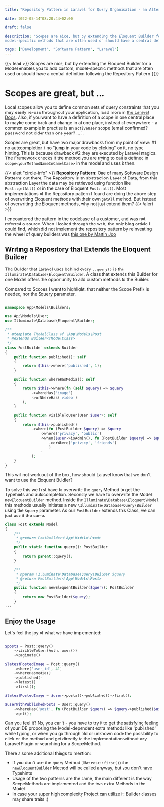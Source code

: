 ```yaml
---
title: "Repository Pattern in Laravel for Query Organisation - an Alternative to Scopes"

date: 2022-05-14T08:20:44+02:00

draft: false

description: "Scopes are nice, but by extending the Eloquent Builder for a Model enables you to add custom,
model-specific methods that are often used or should have a central definition following the Repository Pattern"

tags: ["Development", "Software Pattern", "Laravel"]
---
```


{{< lead >}} Scopes are nice, but by extending the Eloquent Builder for a Model enables you to add custom,
model-specific methods that are often used or should have a central definition following the Repository Pattern
{{</lead >}}

# Scopes are great, but ...

Local scopes allow you to define common sets of query constraints that you may easily re-use throughout your
application; read more in [the Laravel Docs](https://laravel.com/docs/9.x/eloquent#local-scopes). Also, if you want to
have a definition of a scope in one central place to maybe come back and change in at one place, instead of everywhere -
a common example in practise is an `activeUser` scope (email confirmed? password not older than one year? ... ).

Scopes are great, but have two major drawbacks from my point of view: #1 no autocompletion / no "jump in your code by
clicking" on it, no type hinting. This is because drawback #2 they are executed by Laravel magics. The Framework checks
if the method you are trying to call is defined in `scope<yourMethodNameInCamelCase>` in the model and uses it then.

{{< alert "circle-info" >}} **Repository Pattern**: One of many Software Design Patterns out there. The Repository is an
abstraction Layer of Data, from this abstraction Layer the data may be retrieved using function like `Post::getAll()`
or in the case of Eloquent `Post::all()`. Most implementations of the Repository pattern I found are doing the above
step of overwriting Eloquent methods with their own `getAll` method. But instead of overwriting the Eloquent methods,
why not just extend them? {{< /alert >}}

I encountered the pattern in the codebase of a customer, and was not referred a source. When I looked through the web,
the only blog article I could find, which did not implement the repository pattern by reinventing the wheel of query
builders was [this one by Martin Joo](https://martinjoo.dev/build-your-own-laravel-query-builders)

## Writing a Repository that Extends the Eloquent Builder

The Builder that Laravel uses behind every `::query()` is the `Illuminate\Database\Eloquent\Builder`. A class that
extends this Builder for one Model offers the opportunity to add custom methods to the Builder.

Compared to Scopes I want to highlight, that neither the Scope Prefix is needed, nor the $query parameter.

```php

namespace App\Models\Builders;

use App\Models\User;
use Illuminate\Database\Eloquent\Builder;

/**
 * @template TModelClass of \App\Models\Post
 * @extends Builder<TModelClass>
 */
class PostBuilder extends Builder
{
    public function published(): self
    {
        return $this->where('published', 1);
    }

    public function whereHasMedia(): self
    {
        return $this->where(fn (self $query) => $query
            ->whereHas('image')
            ->orWhereHas('video')
        );
    }

    public function visibleToUser(User $user): self
    {
        return $this->published()
            ->where(fn (PostBuilder $query) => $query
                ->where('privacy', 'public')
                ->when($user->isAdmin(), fn (PostBuilder $query) => $query
                    ->orWhere('privacy', 'friends')
                    )
                )
            );
    }
}
```

This will not work out of the box, how should Laravel know that we don't want to use the Eloquent Buidler?

To solve this we first have to overwrite the `query` Method to get the Typehints and autocompletion. Secondly we have to
overwrite the Model `newEloquentBuilder` method. Inside the `Illuminate\Database\Eloquent\Model` this methods usually
initiates a new `\Illuminate\Database\Query\Builder` using the `$query` parameter. As our `PostBuilder` extends this
Class, we can just use it the same.

```php
class Post extends Model
{
    /**
     * @return PostBuilder<\App\Models\Post>
     */
    public static function query(): PostBuilder
    {
        return parent::query();
    }

    /**
     * @param \Illuminate\Database\Query\Builder $query
     * @return PostBuilder<\App\Models\Post>
     */
    public function newEloquentBuilder($query): PostBuilder
    {
        return new PostBuilder($query);
    }
...
```

## Enjoy the Usage

Let's feel the joy of what we have implemented:

```php

$posts = Post::query()
    ->visibleToUser(Auth::user())
    ->paginate();

$latestPostedImage = Post::query()
    ->where('user_id', 41)
    ->whereHasMedia()
    ->published()
    ->latest()
    ->first();

$latestPostedImage = $user->posts()->published()->first();

$userWithPublishedPosts = User::query()
    ->whereHas('post', fn (PostBuilder $query) => $query->published($user))
    ->get();
```

Can you feel it? No, you can't - you have to try it to get the satisfying feeling of your IDE proposing the
Model-dependent extra methods like 'published' while typing, or when you go through old or unknown code the possibility
to click on the method and get directly to the implementation without any Laravel Plugin or searching for a ScopeMethod.

There a some additional things to mention:

* If you don't use the `query` Method (like `Post::first()`) the `newEloquentBuilder` Method will be called anyway, but
  you don't have Typehints
* Usage of the two patterns are the same, the main different is the way ScopeMethods are implemented and the two extra
  Methods in the Model
* In case your super high complexity Project can utilize it: Builder classes may share traits ;) 


